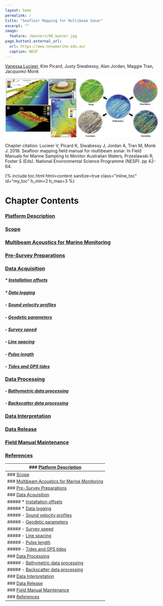 ```yaml
---
layout: home
permalink: /
title: "Seafloor Mapping for Multibeam Sonar"
excerpt: ""
image:
  feature: /banners/00_banner.jpg
page.button1.external_url:
  url: https://www.nespmarine.edu.au/
  caption: NESP
---
```


[Vanessa Lucieer](mailto:vanessa.lucieer@utas.edu.au), Kim Picard, Justy Siwabessy, Alan Jordan, Maggie Tran, Jacquomo Monk

![](images/MBES.png)

Chapter citation:
Lucieer V, Picard K, Siwabessy J, Jordan A, Tran M, Monk J. 2018. Seafloor mapping field manual for multibeam sonar. In Field Manuals for Marine Sampling to Monitor Australian Waters, Przeslawski R, Foster S (Eds). National Environmental Science Programme (NESP). pp 42-64. 

{% include toc.html html=content sanitize=true class="inline_toc" id="my_toc" h_min=2 h_max=3 %}

# Chapter Contents 

### [Platform Description](https://multibeam-echosounder-field-manual.github.io/platform-description)
### [Scope](https://multibeam-echosounder-field-manual.github.io/scope)
### [Multibeam Acoustics for Marine Monitoring](https://multibeam-echosounder-field-manual.github.io/multibeam-acoustics-for-marine-monitoring)

### [Pre-Survey Preparations](https://multibeam-echosounder-field-manual.github.io/pre-survey-preparations)
### [Data Acquisition](https://multibeam-echosounder-field-manual.github.io/data-acquisition)
##### * [Installation offsets](https://multibeam-echosounder-field-manual.github.io/data-acquisition#installation-offsets)
##### * [Data logging](https://multibeam-echosounder-field-manual.github.io/data-acquisition#data-logging)
##### - [Sound velocity profiles](https://multibeam-echosounder-field-manual.github.io/data-acquisition#sound-velocity-profiles)
##### - [Geodetic parameters](https://multibeam-echosounder-field-manual.github.io/data-acquisition#geodetic-parameters)
##### - [Survey speed](https://multibeam-echosounder-field-manual.github.io/data-acquisition#survey-speed)
##### - [Line spacing](https://multibeam-echosounder-field-manual.github.io/data-acquisition#line-spacing)
##### - [Pulse length](https://multibeam-echosounder-field-manual.github.io/data-acquisition#pulse-length)
##### - [Tides and GPS tides](https://multibeam-echosounder-field-manual.github.io/data-acquisition#tides-and-gps-tides)
### [Data Processing](https://multibeam-echosounder-field-manual.github.io/data-processing)
##### - [Bathymetric data processing](https://multibeam-echosounder-field-manual.github.io/data-processing#bathymetric-data-processing)
##### - [Backscatter data processing](https://multibeam-echosounder-field-manual.github.io/data-processing#backscatter-data-processing)
### [Data Interpretation](https://multibeam-echosounder-field-manual.github.io/data-interpretation)
### [Data Release](https://multibeam-echosounder-field-manual.github.io/data-release)
### [Field Manual Maintenance](https://multibeam-echosounder-field-manual.github.io/field-manual-maintenance)
### [References](https://multibeam-echosounder-field-manual.github.io/references)



| ### [Platform Description](https://multibeam-echosounder-field-manual.github.io/platform-description)                                           |
|-------------------------------------------------------------------------------------------------------------------------------------------------|
| ### [Scope](https://multibeam-echosounder-field-manual.github.io/scope)                                                                         |
| ### [Multibeam Acoustics for Marine Monitoring](https://multibeam-echosounder-field-manual.github.io/multibeam-acoustics-for-marine-monitoring) |
| ### [Pre-Survey Preparations](https://multibeam-echosounder-field-manual.github.io/pre-survey-preparations)                                     |
| ### [Data Acquisition](https://multibeam-echosounder-field-manual.github.io/data-acquisition)                                                   |
| ##### * [Installation offsets](https://multibeam-echosounder-field-manual.github.io/data-acquisition#installation-offsets)                      |
| ##### * [Data logging](https://multibeam-echosounder-field-manual.github.io/data-acquisition#data-logging)                                      |
| ##### - [Sound velocity profiles](https://multibeam-echosounder-field-manual.github.io/data-acquisition#sound-velocity-profiles)                |
| ##### - [Geodetic parameters](https://multibeam-echosounder-field-manual.github.io/data-acquisition#geodetic-parameters)                        |
| ##### - [Survey speed](https://multibeam-echosounder-field-manual.github.io/data-acquisition#survey-speed)                                      |
| ##### - [Line spacing](https://multibeam-echosounder-field-manual.github.io/data-acquisition#line-spacing)                                      |
| ##### - [Pulse length](https://multibeam-echosounder-field-manual.github.io/data-acquisition#pulse-length)                                      |
| ##### - [Tides and GPS tides](https://multibeam-echosounder-field-manual.github.io/data-acquisition#tides-and-gps-tides)                        |
| ### [Data Processing](https://multibeam-echosounder-field-manual.github.io/data-processing)                                                     |
| ##### - [Bathymetric data processing](https://multibeam-echosounder-field-manual.github.io/data-processing#bathymetric-data-processing)         |
| ##### - [Backscatter data processing](https://multibeam-echosounder-field-manual.github.io/data-processing#backscatter-data-processing)         |
| ### [Data Interpretation](https://multibeam-echosounder-field-manual.github.io/data-interpretation)                                             |
| ### [Data Release](https://multibeam-echosounder-field-manual.github.io/data-release)                                                           |
| ### [Field Manual Maintenance](https://multibeam-echosounder-field-manual.github.io/field-manual-maintenance)                                   |
| ### [References](https://multibeam-echosounder-field-manual.github.io/references)                                                               |
